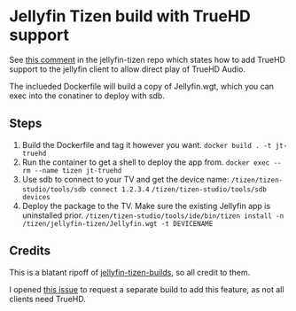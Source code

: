 # Jellyfin Tizen build with TrueHD support

See [this comment](https://github.com/jellyfin/jellyfin-tizen/issues/226#issuecomment-1765771658) in the jellyfin-tizen repo which states how to add TrueHD support to the jellyfin client to allow direct play of TrueHD Audio.

The inclueded Dockerfile will build a copy of Jellyfin.wgt, which you can exec into the conatiner to deploy with sdb.

## Steps

1. Build the Dockerfile and tag it however you want. 
`docker build . -t jt-truehd`
2. Run the container to get a shell to deploy the app from. 
`docker exec --rm --name tizen jt-truehd`
3. Use sdb to connect to your TV and get the device name:
`/tizen/tizen-studio/tools/sdb connect 1.2.3.4`
`/tizen/tizen-studio/tools/sdb devices`
4. Deploy the package to the TV. Make sure the existing Jellyfin app is uninstalled prior.
`/tizen/tizen-studio/tools/ide/bin/tizen install -n /tizen/jellyfin-tizen/Jellyfin.wgt -t DEVICENAME`

## Credits

This is a blatant ripoff of [jellyfin-tizen-builds](https://github.com/jeppevinkel/jellyfin-tizen-builds/tree/master), so all credit to them.

I opened [this issue](https://github.com/jeppevinkel/jellyfin-tizen-builds/issues/32) to request a separate build to add this feature, as not all clients need TrueHD.
